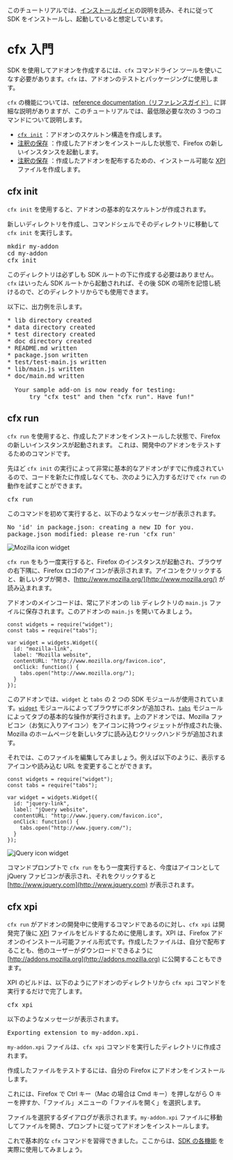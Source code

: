 <!-- This Source Code Form is subject to the terms of the Mozilla Public
   - License, v. 2.0. If a copy of the MPL was not distributed with this
   - file, You can obtain one at http://mozilla.org/MPL/2.0/. -->

<span class="aside">このチュートリアルでは、[インストールガイド](dev-guide/tutorials/installation.html)の説明を読み、それに従って SDK をインストールし、起動していると想定しています。</span>

# cfx 入門 #

SDK を使用してアドオンを作成するには、`cfx` コマンドライン ツールを使いこなす必要があります。`cfx` は、アドオンのテストとパッケージングに使用します。

`cfx` の機能については、[reference documentation（リファレンスガイド）](dev-guide/cfx-tool.html) に詳細な説明がありますが、このチュートリアルでは、最低限必要な次の 3 つのコマンドについて説明します。

* [`cfx init`](dev-guide/tutorials/getting-started-with-cfx.html#cfx-init)
：アドオンのスケルトン構造を作成します。
* [注釈の保存](dev-guide/tutorials/annotator/storing.html)
：作成したアドオンをインストールした状態で、Firefox の新しいインスタンスを起動します。
* [注釈の保存](dev-guide/tutorials/annotator/storing.html)
：作成したアドオンを配布するための、インストール可能な [XPI](https://developer.mozilla.org/en/XPI) ファイルを作成します。

## <a name="cfx-init">cfx init</a> ##

`cfx init` を使用すると、アドオンの基本的なスケルトンが作成されます。

新しいディレクトリを作成し、コマンドシェルでそのディレクトリに移動して `cfx init` を実行します。

<pre>
mkdir my-addon
cd my-addon
cfx init
</pre>

このディレクトリは必ずしも SDK ルートの下に作成する必要はありません。`cfx` はいったん SDK ルートから起動されれば、その後 SDK の場所を記憶し続けるので、どのディレクトリからでも使用できます。

以下に、出力例を示します。

<pre>
* lib directory created
* data directory created
* test directory created
* doc directory created
* README.md written
* package.json written
* test/test-main.js written
* lib/main.js written
* doc/main.md written

  Your sample add-on is now ready for testing:
      try "cfx test" and then "cfx run". Have fun!"
</pre>

## <a name="cfx-run">cfx run</a> ##

`cfx run` を使用すると、作成したアドオンをインストールした状態で、Firefox の新しいインスタンスが起動されます。
これは、開発中のアドオンをテストするためのコマンドです。

先ほど `cfx init` の実行によって非常に基本的なアドオンがすでに作成されているので、コードを新たに作成しなくても、次のように入力するだけで `cfx run` の動作を試すことができます。

<pre>
cfx run
</pre>

このコマンドを初めて実行すると、以下のようなメッセージが表示されます。

<pre>
No 'id' in package.json: creating a new ID for you.
package.json modified: please re-run 'cfx run'
</pre>

<img class="image-right" src="static-files/media/screenshots/widget-mozilla.png"
alt="Mozilla icon widget" />

`cfx run` をもう一度実行すると、Firefox のインスタンスが起動され、ブラウザの右下隅に、Firefox ロゴのアイコンが表示されます。アイコンをクリックすると、新しいタブが開き、[http://www.mozilla.org/](http://www.mozilla.org/) が読み込まれます。

アドオンのメインコードは、常にアドオンの `lib` ディレクトリの `main.js` ファイルに保存されます。このアドオンの `main.js` を開いてみましょう。

    const widgets = require("widget");
    const tabs = require("tabs");

    var widget = widgets.Widget({
      id: "mozilla-link",
      label: "Mozilla website",
      contentURL: "http://www.mozilla.org/favicon.ico",
      onClick: function() {
        tabs.open("http://www.mozilla.org/");
      }
    });

このアドオンでは、`widget` と `tabs` の 2 つの SDK モジュールが使用されています。[`widget`](packages/addon-kit/widget.html) モジュールによってブラウザにボタンが追加され、[`tabs`](packages/addon-kit/tabs.html) モジュールによってタブの基本的な操作が実行されます。上のアドオンでは、Mozilla ファビコン（お気に入りアイコン）をアイコンに持つウィジェットが作成された後、Mozilla のホームページを新しいタブに読み込むクリックハンドラが追加されます。

それでは、このファイルを編集してみましょう。例えば以下のように、表示するアイコンや読み込む URL を変更することができます。

    const widgets = require("widget");
    const tabs = require("tabs");

    var widget = widgets.Widget({
      id: "jquery-link",
      label: "jQuery website",
      contentURL: "http://www.jquery.com/favicon.ico",
      onClick: function() {
        tabs.open("http://www.jquery.com/");
      }
    });

<img class="image-right" src="static-files/media/screenshots/widget-jquery.png"
alt="jQuery icon widget" />

コマンドプロンプトで `cfx run` をもう一度実行すると、今度はアイコンとして jQuery ファビコンが表示され、それをクリックすると [http://www.jquery.com](http://www.jquery.com) が表示されます。

<div style="clear:both"></div>

## <a name="cfx-xpi">cfx xpi</a> ##

`cfx run` がアドオンの開発中に使用するコマンドであるのに対し、`cfx xpi` は開発完了後に [XPI](https://developer.mozilla.org/en/XPI) ファイルをビルドするために使用します。XPI は、Firefox アドオンのインストール可能ファイル形式です。作成したファイルは、自分で配布することも、他のユーザーがダウンロードできるように [http://addons.mozilla.org](http://addons.mozilla.org) に公開することもできます。

XPI のビルドは、以下のようにアドオンのディレクトリから `cfx xpi` コマンドを実行するだけで完了します。

<pre>
cfx xpi
</pre>

以下のようなメッセージが表示されます。

<pre>
Exporting extension to my-addon.xpi.
</pre>

`my-addon.xpi` ファイルは、`cfx xpi` コマンドを実行したディレクトリに作成されます。

作成したファイルをテストするには、自分の Firefox にアドオンをインストールします。

これには、Firefox で Ctrl キー（Mac の場合は Cmd キー）を押しながら O キーを押すか、「ファイル」メニューの「ファイルを開く」を選択します。

ファイルを選択するダイアログが表示されます。`my-addon.xpi` ファイルに移動してファイルを開き、プロンプトに従ってアドオンをインストールします。

これで基本的な `cfx` コマンドを習得できました。ここからは、[SDK の各機能](dev-guide/tutorials/index.html) を実際に使用してみましょう。
